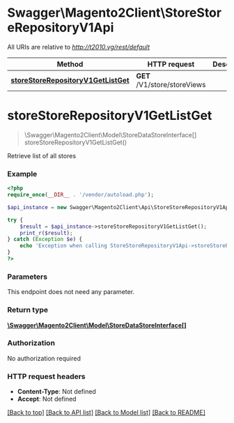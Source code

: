 # Swagger\Magento2Client\StoreStoreRepositoryV1Api

All URIs are relative to *http://t2010.vg/rest/default*

Method | HTTP request | Description
------------- | ------------- | -------------
[**storeStoreRepositoryV1GetListGet**](StoreStoreRepositoryV1Api.md#storeStoreRepositoryV1GetListGet) | **GET** /V1/store/storeViews | 


# **storeStoreRepositoryV1GetListGet**
> \Swagger\Magento2Client\Model\StoreDataStoreInterface[] storeStoreRepositoryV1GetListGet()



Retrieve list of all stores

### Example
```php
<?php
require_once(__DIR__ . '/vendor/autoload.php');

$api_instance = new Swagger\Magento2Client\Api\StoreStoreRepositoryV1Api();

try {
    $result = $api_instance->storeStoreRepositoryV1GetListGet();
    print_r($result);
} catch (Exception $e) {
    echo 'Exception when calling StoreStoreRepositoryV1Api->storeStoreRepositoryV1GetListGet: ', $e->getMessage(), PHP_EOL;
}
?>
```

### Parameters
This endpoint does not need any parameter.

### Return type

[**\Swagger\Magento2Client\Model\StoreDataStoreInterface[]**](../Model/StoreDataStoreInterface.md)

### Authorization

No authorization required

### HTTP request headers

 - **Content-Type**: Not defined
 - **Accept**: Not defined

[[Back to top]](#) [[Back to API list]](../../README.md#documentation-for-api-endpoints) [[Back to Model list]](../../README.md#documentation-for-models) [[Back to README]](../../README.md)

